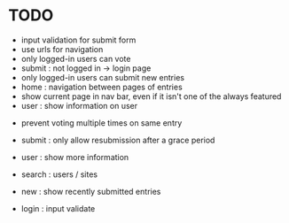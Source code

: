 # TODO

+ input validation for submit form
+ use urls for navigation
+ only logged-in users can vote
+ submit : not logged in -> login page
+ only logged-in users can submit new entries
+ home   : navigation between pages of entries
+ show current page in nav bar, even if it isn't one of the always featured
+ user   : show information on user

- prevent voting multiple times on same entry

- submit : only allow resubmission after a grace period

- user   : show more information
- search : users / sites
- new    : show recently submitted entries
- login  : input validate

